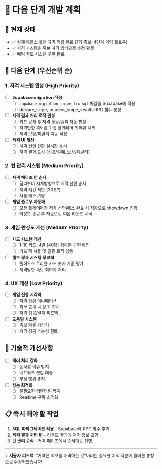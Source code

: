 # 🚀 다음 단계 개발 계획

## 📍 **현재 상태**
- ✅ 실제 데블스 플랜 규칙 적용 완료 (7개 족보, 4단계 게임 플로우)
- ✅ 저격 시스템을 족보 저격 방식으로 수정 완료
- ✅ 베팅 한도 시스템 구현 완료

## 🎯 **다음 단계 (우선순위 순)**

### 1. **저격 시스템 완성** (High Priority)
- [ ] **Supabase migration 적용**
  - [ ] `supabase_migration_snipe_fix.sql` 파일을 Supabase에 적용
  - [ ] declare_snipe, process_snipe_results RPC 함수 생성
  
- [ ] **저격 결과 처리 로직 완성**
  - [ ] 카드 공개 후 저격 성공/실패 자동 판정
  - [ ] 저격당한 족보를 가진 플레이어 최하위 처리
  - [ ] 저격 보상/페널티 자동 적용

- [ ] **저격 UI 개선**
  - [ ] 저격 선언 현황 실시간 표시
  - [ ] 저격 결과 표시 (성공/실패, 보상/페널티)

### 2. **턴 관리 시스템** (Medium Priority)  
- [ ] **저격 페이즈 턴 순서**
  - [ ] 딜러부터 시계방향으로 저격 선언 순서
  - [ ] 저격 시간 제한 (30초?)
  - [ ] 자동 패스 기능

- [ ] **게임 플로우 자동화**
  - [ ] 모든 플레이어가 저격 선언/패스 완료 시 자동으로 showdown 진행
  - [ ] 라운드 종료 후 자동으로 다음 라운드 시작

### 3. **게임 완성도 개선** (Medium Priority)
- [ ] **카드 시스템 개선**
  - [ ] 1-10 카드, 4벌 (40장) 정확한 구현 확인
  - [ ] 카드 덱 셔플 및 딜링 로직 검증

- [ ] **핸드 평가 시스템 정교화**
  - [ ] 풀하우스 트리플 카드 숫자 기준 평가
  - [ ] 저격당한 족보 최하위 처리

### 4. **UX 개선** (Low Priority)
- [ ] **게임 진행 시각화**
  - [ ] 저격 상황 애니메이션
  - [ ] 족보 공개 시 강조 효과
  - [ ] 저격 성공/실패 피드백

- [ ] **도움말 시스템**
  - [ ] 족보 확률 계산기
  - [ ] 저격 성공 가능성 힌트

## 🔧 **기술적 개선사항**
- [ ] **에러 처리 강화**
  - [ ] 동시성 이슈 방지
  - [ ] 네트워크 끊김 대응
  - [ ] 부정 행위 방지

- [ ] **성능 최적화**
  - [ ] 불필요한 리렌더링 방지
  - [ ] Realtime 구독 최적화

## 📋 **즉시 해야 할 작업**

1. **SQL 마이그레이션 적용** - Supabase에 RPC 함수 추가
2. **저격 결과 처리 UI** - 라운드 결과에 저격 정보 포함
3. **턴 관리 로직** - 저격 페이즈에서 순서대로 진행

---

💡 **사용자 피드백**: "저격은 족보를 저격하는 것"이라는 중요한 지적 덕분에 올바른 방향으로 수정되었습니다! 